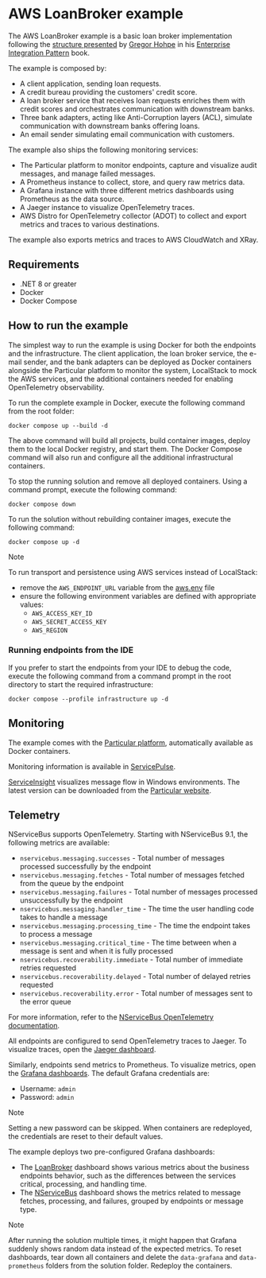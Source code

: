 # AWS LoanBroker example

The AWS LoanBroker example is a basic loan broker implementation following the [structure presented](https://www.enterpriseintegrationpatterns.com/patterns/messaging/ComposedMessagingExample.html) by [Gregor Hohpe](https://www.enterpriseintegrationpatterns.com/gregor.html) in his [Enterprise Integration Pattern](https://www.enterpriseintegrationpatterns.com/) book.

The example is composed by:

- A client application, sending loan requests.
- A credit bureau providing the customers' credit score.
- A loan broker service that receives loan requests enriches them with credit scores and orchestrates communication with downstream banks.
- Three bank adapters, acting like Anti-Corruption layers (ACL), simulate communication with downstream banks offering loans.
- An email sender simulating email communication with customers.

The example also ships the following monitoring services:

- The Particular platform to monitor endpoints, capture and visualize audit messages, and manage failed messages.
- A Prometheus instance to collect, store, and query raw metrics data.
- A Grafana instance with three different metrics dashboards using Prometheus as the data source.
- A Jaeger instance to visualize OpenTelemetry traces.
- AWS Distro for OpenTelemetry collector (ADOT) to collect and export metrics and traces to various destinations.

The example also exports metrics and traces to AWS CloudWatch and XRay.

## Requirements

- .NET 8 or greater
- Docker
- Docker Compose

## How to run the example

The simplest way to run the example is using Docker for both the endpoints and the infrastructure.
The client application, the loan broker service, the e-mail sender, and the bank adapters can be deployed as Docker containers alongside the Particular platform to monitor the system, LocalStack to mock the AWS services, and the additional containers needed for enabling OpenTelemetry observability.

To run the complete example in Docker, execute the following command from the root folder:

```shell
docker compose up --build -d
```

The above command will build all projects, build container images, deploy them to the local Docker registry, and start them.
The Docker Compose command will also run and configure all the additional infrastructural containers.

To stop the running solution and remove all deployed containers. Using a command prompt, execute the following command:

```shell
docker compose down
```

To run the solution without rebuilding container images, execute the following command:

```shell
docker compose up -d
```

> [!Note]
> To run transport and persistence using AWS services instead of LocalStack:
> - remove the `AWS_ENDPOINT_URL` variable from the [aws.env](env/aws.env) file
> - ensure the following environment variables are defined with appropriate values:
>   - `AWS_ACCESS_KEY_ID`
>   - `AWS_SECRET_ACCESS_KEY`
>   - `AWS_REGION`

### Running endpoints from the IDE

If you prefer to start the endpoints from your IDE to debug the code, execute the following command from a command prompt in the root directory to start the required infrastructure:

```shell
docker compose --profile infrastructure up -d
```

## Monitoring

The example comes with the [Particular platform](https://docs.particular.net/platform/), automatically available as Docker containers.

Monitoring information is available in [ServicePulse](http://localhost:9999).

[ServiceInsight](https://docs.particular.net/serviceinsight/) visualizes message flow in Windows environments. The latest version can be downloaded from the [Particular website](https://particular.net/serviceinsight).

## Telemetry

NServiceBus supports OpenTelemetry. Starting with NServiceBus 9.1, the following metrics are available:

- `nservicebus.messaging.successes` - Total number of messages processed successfully by the endpoint
- `nservicebus.messaging.fetches` - Total number of messages fetched from the queue by the endpoint
- `nservicebus.messaging.failures` - Total number of messages processed unsuccessfully by the endpoint
- `nservicebus.messaging.handler_time` - The time the user handling code takes to handle a message
- `nservicebus.messaging.processing_time` - The time the endpoint takes to process a message
- `nservicebus.messaging.critical_time` - The time between when a message is sent and when it is fully processed
- `nservicebus.recoverability.immediate` - Total number of immediate retries requested
- `nservicebus.recoverability.delayed` - Total number of delayed retries requested
- `nservicebus.recoverability.error` - Total number of messages sent to the error queue

For more information, refer to the [NServiceBus OpenTelemetry documentation](https://docs.particular.net/nservicebus/operations/opentelemetry).

All endpoints are configured to send OpenTelemetry traces to Jaeger. To visualize traces, open the [Jaeger dashboard](http://localhost:16686).

Similarly, endpoints send metrics to Prometheus. To visualize metrics, open the [Grafana dashboards](http://localhost:3000/dashboards). The default Grafana credentials are:

- Username: `admin`
- Password: `admin`

> [!NOTE]
> Setting a new password can be skipped. When containers are redeployed, the credentials are reset to their default values.

The example deploys two pre-configured Grafana dashboards:

- The [LoanBroker](http://localhost:3000/d/edmhjobnxatc0b/loanbroker?orgId=1&refresh=5s) dashboard shows various metrics about the business endpoints behavior, such as the differences between the services critical, processing, and handling time.
- The [NServiceBus](http://localhost:3000/d/MHqYOIqnz/nservicebus?orgId=1&refresh=5s) dashboard shows the metrics related to message fetches, processing, and failures, grouped by endpoints or message type.

> [!NOTE]
> After running the solution multiple times, it might happen that Grafana suddenly shows random data instead of the expected metrics. To reset dashboards, tear down all containers and delete the `data-grafana` and `data-prometheus` folders from the solution folder. Redeploy the containers.
